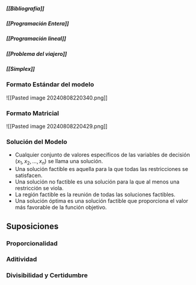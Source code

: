 ##### [[Bibliografía]]
##### [[Programación Entera]]
##### [[Programación lineal]]
##### [[Problema del viajero]]
##### [[Simplex]]

### Formato Estándar del modelo

![[Pasted image 20240808220340.png]]

### Formato Matricial

![[Pasted image 20240808220429.png]]

### Solución del Modelo

- Cualquier conjunto de valores específicos de las variables de decisión $(x_1, x_2, ... , x_n)$ se llama una solución.
- Una solución factible es aquella para la que todas las restricciones se satisfacen.
- Una solución no factible es una solución para la que al menos una restricción se viola.
- La región factible es la reunión de todas las soluciones factibles.
- Una solución óptima es una solución factible que proporciona el valor más favorable de la función objetivo.

## Suposiciones
### Proporcionalidad

### Aditividad

### Divisibilidad y Certidumbre
